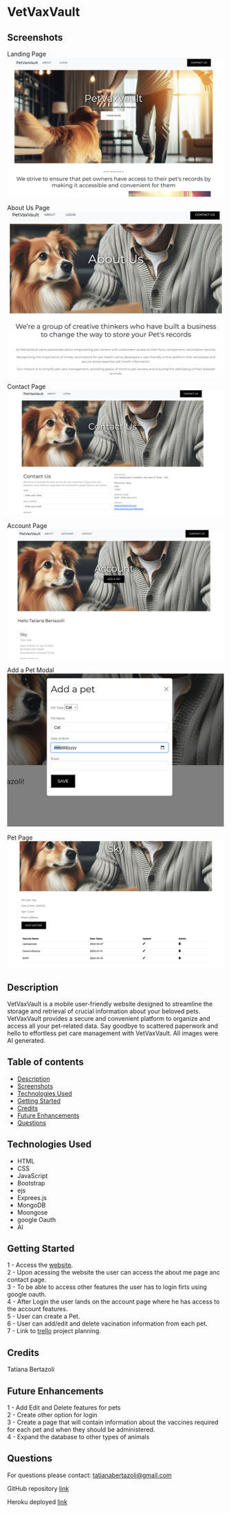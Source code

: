 # VetVaxVault

## Screenshots

Landing Page
<img src="public/images/readme1.png">

About Us Page
<img src="public/images/readme2.png">

Contact Page
<img src="public/images/readme3.png">

Account Page
<img src="public/images/readme4.png">

Add a Pet Modal
<img src="public/images/readme5.png">

Pet Page
<img src="public/images/readme7.png">

## Description

VetVaxVault is a mobile user-friendly website designed to streamline the storage and retrieval of crucial information about your beloved pets. VetVaxVault provides a secure and convenient platform to organize and access all your pet-related data. Say goodbye to scattered paperwork and hello to effortless pet care management with VetVaxVault. All images were AI generated.

## Table of contents

- [Description](#description)
- [Screenshots](#screenshots)
- [Technologies Used](#technologies-used)
- [Getting Started](#getting-started)
- [Credits](#credits)
- [Future Enhancements](#future-enhancements)
- [Questions](#questions)

## Technologies Used

- HTML
- CSS
- JavaScript
- Bootstrap
- ejs
- Exprees.js
- MongoDB
- Moongose
- google Oauth
- AI

## Getting Started

1 - Access the [website](https://vet-records-64d6176bd1f1.herokuapp.com/).  
2 - Upon acessing the website the user can access the about me page anc contact page.  
3 - To be able to access other features the user has to login firts using google oauth.  
4 - After Login the user lands on the account page where he has access to the account features.  
5 - User can create a Pet.  
6 - User can add/edit and delete vacination information from each pet.  
7 - Link to [trello](https://trello.com/invite/b/RjLkH3HY/ATTIdcf98f751a50540d214cd5a38699147dEA83C1A7/vaccine-record) project planning.

## Credits

Tatiana Bertazoli

## Future Enhancements

1 - Add Edit and Delete features for pets  
2 - Create other option for login  
3 - Create a page that will contain information about the vaccines required for each pet and when they should be administered.  
4 - Expand the database to other types of animals

## Questions

For questions please contact: tatianabertazoli@gmail.com

GitHub repository [link](https://github.com/TBertazoli/vet-records)

Heroku deployed [link](https://vet-records-64d6176bd1f1.herokuapp.com/)
